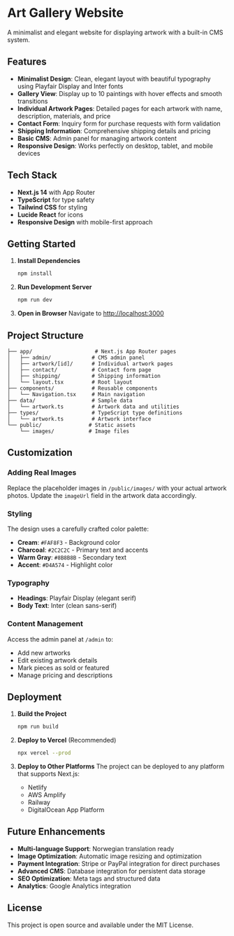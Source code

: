 # Art Gallery Website

A minimalist and elegant website for displaying artwork with a built-in CMS system.

## Features

- **Minimalist Design**: Clean, elegant layout with beautiful typography using Playfair Display and Inter fonts
- **Gallery View**: Display up to 10 paintings with hover effects and smooth transitions
- **Individual Artwork Pages**: Detailed pages for each artwork with name, description, materials, and price
- **Contact Form**: Inquiry form for purchase requests with form validation
- **Shipping Information**: Comprehensive shipping details and pricing
- **Basic CMS**: Admin panel for managing artwork content
- **Responsive Design**: Works perfectly on desktop, tablet, and mobile devices

## Tech Stack

- **Next.js 14** with App Router
- **TypeScript** for type safety
- **Tailwind CSS** for styling
- **Lucide React** for icons
- **Responsive Design** with mobile-first approach

## Getting Started

1. **Install Dependencies**
   ```bash
   npm install
   ```

2. **Run Development Server**
   ```bash
   npm run dev
   ```

3. **Open in Browser**
   Navigate to [http://localhost:3000](http://localhost:3000)

## Project Structure

```
├── app/                    # Next.js App Router pages
│   ├── admin/             # CMS admin panel
│   ├── artwork/[id]/      # Individual artwork pages
│   ├── contact/           # Contact form page
│   ├── shipping/          # Shipping information
│   └── layout.tsx         # Root layout
├── components/            # Reusable components
│   └── Navigation.tsx     # Main navigation
├── data/                  # Sample data
│   └── artwork.ts         # Artwork data and utilities
├── types/                 # TypeScript type definitions
│   └── artwork.ts         # Artwork interface
└── public/               # Static assets
    └── images/           # Image files
```

## Customization

### Adding Real Images
Replace the placeholder images in `/public/images/` with your actual artwork photos. Update the `imageUrl` field in the artwork data accordingly.

### Styling
The design uses a carefully crafted color palette:
- **Cream**: `#FAF8F3` - Background color
- **Charcoal**: `#2C2C2C` - Primary text and accents
- **Warm Gray**: `#8B8B8B` - Secondary text
- **Accent**: `#D4A574` - Highlight color

### Typography
- **Headings**: Playfair Display (elegant serif)
- **Body Text**: Inter (clean sans-serif)

### Content Management
Access the admin panel at `/admin` to:
- Add new artworks
- Edit existing artwork details
- Mark pieces as sold or featured
- Manage pricing and descriptions

## Deployment

1. **Build the Project**
   ```bash
   npm run build
   ```

2. **Deploy to Vercel** (Recommended)
   ```bash
   npx vercel --prod
   ```

3. **Deploy to Other Platforms**
   The project can be deployed to any platform that supports Next.js:
   - Netlify
   - AWS Amplify
   - Railway
   - DigitalOcean App Platform

## Future Enhancements

- **Multi-language Support**: Norwegian translation ready
- **Image Optimization**: Automatic image resizing and optimization
- **Payment Integration**: Stripe or PayPal integration for direct purchases
- **Advanced CMS**: Database integration for persistent data storage
- **SEO Optimization**: Meta tags and structured data
- **Analytics**: Google Analytics integration

## License

This project is open source and available under the MIT License.
